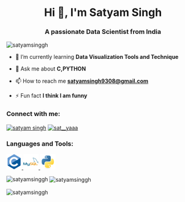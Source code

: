 <h1 align="center">Hi 👋, I'm Satyam Singh</h1>
<h3 align="center">A passionate Data Scientist from India</h3>

<p align="left"> <img src="https://komarev.com/ghpvc/?username=satyamsinggh&label=Profile%20views&color=0e75b6&style=flat" alt="satyamsinggh" /> </p>

- 🌱 I’m currently learning **Data Visualization Tools and Technique**

- 💬 Ask me about **C,PYTHON**

- 📫 How to reach me **satyamsingh9308@gmail.com**

- ⚡ Fun fact **I think I am funny**

<h3 align="left">Connect with me:</h3>
<p align="left">
<a href="https://linkedin.com/in/satyam singh" target="blank"><img align="center" src="https://raw.githubusercontent.com/rahuldkjain/github-profile-readme-generator/master/src/images/icons/Social/linked-in-alt.svg" alt="satyam singh" height="30" width="40" /></a>
<a href="https://instagram.com/sat__yaaa" target="blank"><img align="center" src="https://raw.githubusercontent.com/rahuldkjain/github-profile-readme-generator/master/src/images/icons/Social/instagram.svg" alt="sat__yaaa" height="30" width="40" /></a>
</p>

<h3 align="left">Languages and Tools:</h3>
<p align="left"> <a href="https://www.cprogramming.com/" target="_blank" rel="noreferrer"> <img src="https://raw.githubusercontent.com/devicons/devicon/master/icons/c/c-original.svg" alt="c" width="40" height="40"/> </a> <a href="https://www.mysql.com/" target="_blank" rel="noreferrer"> <img src="https://raw.githubusercontent.com/devicons/devicon/master/icons/mysql/mysql-original-wordmark.svg" alt="mysql" width="40" height="40"/> </a> <a href="https://www.python.org" target="_blank" rel="noreferrer"> <img src="https://raw.githubusercontent.com/devicons/devicon/master/icons/python/python-original.svg" alt="python" width="40" height="40"/> </a> </p>

<p><img align="left" src="https://github-readme-stats.vercel.app/api/top-langs?username=satyamsinggh&show_icons=true&locale=en&layout=compact" alt="satyamsinggh" /></p>

<p>&nbsp;<img align="center" src="https://github-readme-stats.vercel.app/api?username=satyamsinggh&show_icons=true&locale=en" alt="satyamsinggh" /></p>

<p><img align="center" src="https://github-readme-streak-stats.herokuapp.com/?user=satyamsinggh&" alt="satyamsinggh" /></p>

